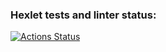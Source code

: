 ### Hexlet tests and linter status:
[![Actions Status](https://github.com/YoSoySergio/devops-for-programmers-project-74/workflows/hexlet-check/badge.svg)](https://github.com/YoSoySergio/devops-for-programmers-project-74/actions)
